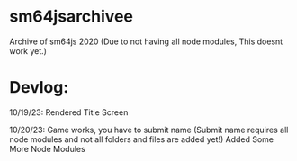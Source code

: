 # sm64jsarchivee
Archive of sm64js 2020 (Due to not having all node modules, This doesnt work yet.)



# Devlog:



10/19/23: Rendered Title Screen



10/20/23: Game works, you have to submit name (Submit name requires all node modules and not all folders and files are added yet!) Added Some More Node Modules

